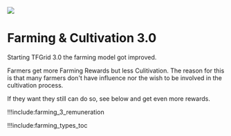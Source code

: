 ![](img/grid_banner.jpg)

# Farming & Cultivation 3.0

Starting TFGrid 3.0 the farming model got improved.

Farmers get more Farming Rewards but less Culitivation. The reason for this is that many farmers don't have influence nor the wish to be involved in the cultivation process. 

If they want they still can do so, see below and get even more rewards.

!!!include:farming_3_remuneration

!!!include:farming_types_toc